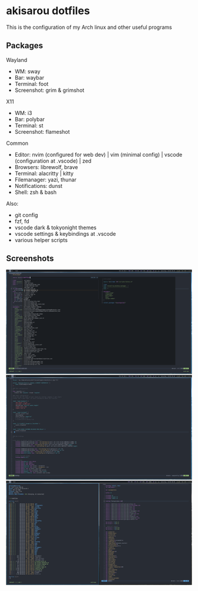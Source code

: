 # akisarou dotfiles

This is the configuration of my Arch linux and other useful programs

## Packages

Wayland

- WM: sway
- Bar: waybar
- Terminal: foot
- Screenshot: grim & grimshot

X11

- WM: i3
- Bar: polybar
- Terminal: st
- Screenshot: flameshot

Common

- Editor: nvim (configured for web dev) | vim (minimal config) | vscode (configuration at .vscode) | zed
- Browsers: librewolf, brave
- Terminal: alacritty | kitty
- Filemanager: yazi, thunar
- Notifications: dunst
- Shell: zsh & bash

Also:

- git config
- fzf, fd
- vscode dark & tokyonight themes
- vscode settings & keybindings at .vscode
- various helper scripts

## Screenshots

![vim and fzf](./.screenshots/2025-01-25T05:25:11,894196173+02:00.png)
![vim and sway config](./.screenshots/2025-01-25T05:26:52,485881280+02:00.png)
![split windows](./.screenshots/2025-01-25T06:05:50,206021303+02:00.png)
